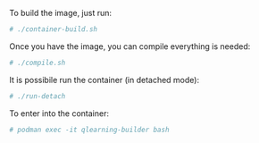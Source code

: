 
To build the image, just run:
```bash
# ./container-build.sh
```

Once you have the image, you can compile everything is needed:
```bash
# ./compile.sh
```

It is possibile run the container (in detached mode):
```bash
# ./run-detach
```

To enter into the container:
```bash
# podman exec -it qlearning-builder bash
```
